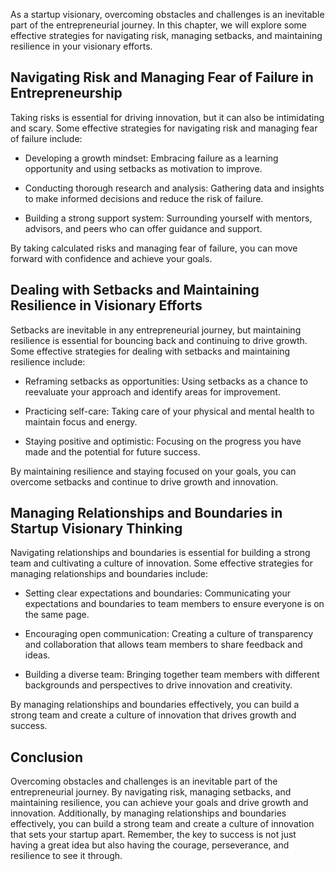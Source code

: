 
As a startup visionary, overcoming obstacles and challenges is an inevitable part of the entrepreneurial journey. In this chapter, we will explore some effective strategies for navigating risk, managing setbacks, and maintaining resilience in your visionary efforts.

Navigating Risk and Managing Fear of Failure in Entrepreneurship
----------------------------------------------------------------

Taking risks is essential for driving innovation, but it can also be intimidating and scary. Some effective strategies for navigating risk and managing fear of failure include:

* Developing a growth mindset: Embracing failure as a learning opportunity and using setbacks as motivation to improve.

* Conducting thorough research and analysis: Gathering data and insights to make informed decisions and reduce the risk of failure.

* Building a strong support system: Surrounding yourself with mentors, advisors, and peers who can offer guidance and support.

By taking calculated risks and managing fear of failure, you can move forward with confidence and achieve your goals.

Dealing with Setbacks and Maintaining Resilience in Visionary Efforts
---------------------------------------------------------------------

Setbacks are inevitable in any entrepreneurial journey, but maintaining resilience is essential for bouncing back and continuing to drive growth. Some effective strategies for dealing with setbacks and maintaining resilience include:

* Reframing setbacks as opportunities: Using setbacks as a chance to reevaluate your approach and identify areas for improvement.

* Practicing self-care: Taking care of your physical and mental health to maintain focus and energy.

* Staying positive and optimistic: Focusing on the progress you have made and the potential for future success.

By maintaining resilience and staying focused on your goals, you can overcome setbacks and continue to drive growth and innovation.

Managing Relationships and Boundaries in Startup Visionary Thinking
-------------------------------------------------------------------

Navigating relationships and boundaries is essential for building a strong team and cultivating a culture of innovation. Some effective strategies for managing relationships and boundaries include:

* Setting clear expectations and boundaries: Communicating your expectations and boundaries to team members to ensure everyone is on the same page.

* Encouraging open communication: Creating a culture of transparency and collaboration that allows team members to share feedback and ideas.

* Building a diverse team: Bringing together team members with different backgrounds and perspectives to drive innovation and creativity.

By managing relationships and boundaries effectively, you can build a strong team and create a culture of innovation that drives growth and success.

Conclusion
----------

Overcoming obstacles and challenges is an inevitable part of the entrepreneurial journey. By navigating risk, managing setbacks, and maintaining resilience, you can achieve your goals and drive growth and innovation. Additionally, by managing relationships and boundaries effectively, you can build a strong team and create a culture of innovation that sets your startup apart. Remember, the key to success is not just having a great idea but also having the courage, perseverance, and resilience to see it through.
